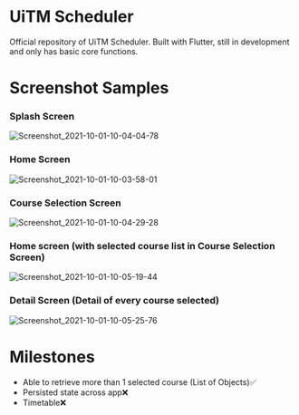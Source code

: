# UiTM Scheduler

Official repository of UiTM Scheduler. Built with Flutter, still in development and only has basic core functions.

# Screenshot Samples

### Splash Screen
![Screenshot_2021-10-01-10-04-04-78](https://user-images.githubusercontent.com/60167498/135764991-4a60a09a-0a7e-45dd-80a6-1714b7d85646.jpg)

### Home Screen
![Screenshot_2021-10-01-10-03-58-01](https://user-images.githubusercontent.com/60167498/135765145-511a2481-f5f8-4910-88f1-6deba4fbb8f7.jpg)

### Course Selection Screen
![Screenshot_2021-10-01-10-04-29-28](https://user-images.githubusercontent.com/60167498/135765149-d3bbeee4-76ef-4ee7-87e8-7ceb9835c032.jpg)

### Home screen (with selected course list in Course Selection Screen)
![Screenshot_2021-10-01-10-05-19-44](https://user-images.githubusercontent.com/60167498/135765170-dd55ea9a-8c4c-4403-ba33-57eb87c63a25.jpg)

### Detail Screen (Detail of every course selected)
![Screenshot_2021-10-01-10-05-25-76](https://user-images.githubusercontent.com/60167498/135765171-8d8e6391-8c50-4eee-82e6-2f6accac753b.jpg)

# Milestones
 - Able to retrieve more than 1 selected course (List of Objects)✅
 - Persisted state across app❌
 - Timetable❌
